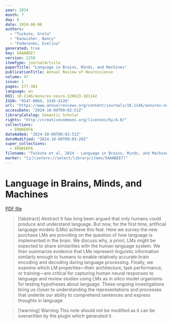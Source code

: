 ```yaml
---
year: 2024
month: 7
day: 8
date: 2024-08-08
authors:
  - "Tuckute, Greta"
  - "Kanwisher, Nancy"
  - "Fedorenko, Evelina"
generated: true
key: 5AAABEE7
version: 2250
itemType: journalArticle
paperTitle: "Language in Brains, Minds, and Machines"
publicationTitle: Annual Review of Neuroscience
volume: 47
issue: 1
pages: 277-301
language: en
DOI: 10.1146/annurev-neuro-120623-101142
ISSN: "0147-006X, 1545-4126"
url: "https://www.annualreviews.org/content/journals/10.1146/annurev-neuro-120623-101142"
accessDate: "2024-10-09T09:02:51Z"
libraryCatalog: Semantic Scholar
rights: "http://creativecommons.org/licenses/by/4.0/"
collections:
  - ERQKEKFA
dateAdded: "2024-10-09T09:02:51Z"
dateModified: "2024-10-09T09:03:20Z"
super_collections:
  - ERQKEKFA
filename: "Tuckute et al. 2024 - Language in Brains, Minds, and Machines.pdf"
marker: "[🇿](zotero://select/library/items/5AAABEE7)"
---
```

# Language in Brains, Minds, and Machines

[PDF file](/Papers/PDFs/Tuckute%20et%20al.%202024%20-%20Language%20in%20Brains,%20Minds,%20and%20Machines.pdf)

> [!abstract] Abstract
> It has long been argued that only humans could produce and understand language. But now, for the first time, artificial language models (LMs) achieve this feat. Here we survey the new purchase LMs are providing on the question of how language is implemented in the brain. We discuss why, a priori, LMs might be expected to share similarities with the human language system. We then summarize evidence that LMs represent linguistic information similarly enough to humans to enable relatively accurate brain encoding and decoding during language processing. Finally, we examine which LM properties—their architecture, task performance, or training—are critical for capturing human neural responses to language and review studies using LMs as in silico model organisms for testing hypotheses about language. These ongoing investigations bring us closer to understanding the representations and processes that underlie our ability to comprehend sentences and express thoughts in language.

>[!warning] Warning
> This note should not be modified as it can be overwritten by the plugin which generated it.

